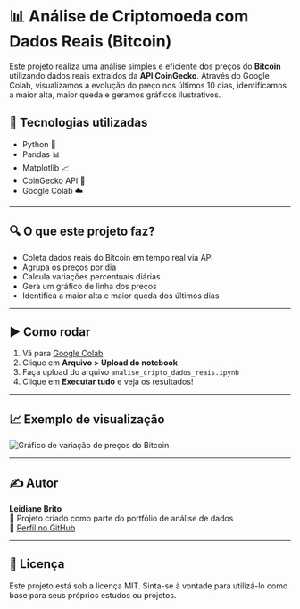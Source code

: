# 📊 Análise de Criptomoeda com Dados Reais (Bitcoin)

Este projeto realiza uma análise simples e eficiente dos preços do **Bitcoin** utilizando dados reais extraídos da **API CoinGecko**. Através do Google Colab, visualizamos a evolução do preço nos últimos 10 dias, identificamos a maior alta, maior queda e geramos gráficos ilustrativos.

## 📌 Tecnologias utilizadas

- Python 🐍
- Pandas 📊
- Matplotlib 📈
- CoinGecko API 📡
- Google Colab ☁️

---

## 🔍 O que este projeto faz?

- Coleta dados reais do Bitcoin em tempo real via API
- Agrupa os preços por dia
- Calcula variações percentuais diárias
- Gera um gráfico de linha dos preços
- Identifica a maior alta e maior queda dos últimos dias

---

## ▶️ Como rodar

1. Vá para [Google Colab](https://colab.research.google.com/)
2. Clique em **Arquivo > Upload do notebook**
3. Faça upload do arquivo `analise_cripto_dados_reais.ipynb`
4. Clique em **Executar tudo** e veja os resultados!

---

## 📈 Exemplo de visualização

![Gráfico de variação de preços do Bitcoin](banner.png)

---

## ✍️ Autor

**Leidiane Brito**  
📘 Projeto criado como parte do portfólio de análise de dados  
🔗 [Perfil no GitHub](https://github.com/Brito3/analise-cripto-dados-reais)

---

## 📌 Licença

Este projeto está sob a licença MIT. Sinta-se à vontade para utilizá-lo como base para seus próprios estudos ou projetos.

